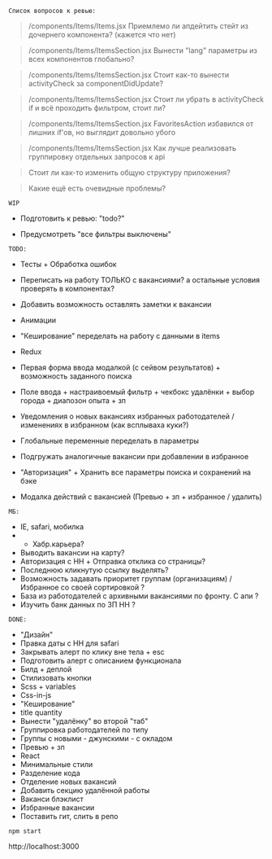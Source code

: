 `Список вопросов к ревью:`

> /components/Items/Items.jsx
 Приемлемо ли апдейтить стейт из дочернего компонента? (кажется что нет)

> /components/Items/ItemsSection.jsx
 Вынести "lang" параметры из всех компонентов глобально?

> /components/Items/ItemsSection.jsx
 Стоит как-то вынести activityCheck за componentDidUpdate?

> /components/Items/ItemsSection.jsx
 Стоит ли убрать в activityCheck if и всё проходить фильтром, стоит ли?

> /components/Items/ItemsSection.jsx
 FavoritesAction избавился от лишних if'ов, но выглядит довольно убого

> /components/Items/ItemsSection.jsx
 Как лучше реализовать группировку отдельных запросов к api

> Стоит ли как-то изменить общую структуру приложения?

> Какие ещё есть очевидные проблемы?

`WIP`

* Подготовить к ревью: "todo?"

* Предусмотреть "все фильтры выключены"
 
`TODO:`

* Тесты + Обработка ошибок

* Переписать на работу ТОЛЬКО с вакансиями? а остальные условия проверять в компонентах?

* Добавить возможность оставлять заметки к вакансии
* Анимации
* "Кеширование" переделать на работу с данными в items
* Redux
* Первая форма ввода модалкой (с сейвом результатов) + возможность заданного поиска
* Поле ввода + настраивоемый фильтр + чекбокс удалёнки + выбор города + диапозон опыта + зп
* Уведомления о новых вакансиях избранных работодателей / изменениях в избранном (как всплываха куки?)
* Глобальные переменные переделать в параметры
* Подгружать аналогичные вакансии при добавлении в избранное
* "Авторизация" + Хранить все параметры поиска и сохранений на бэке
* Модалка действий с вакансией (Превью + зп + избранное / удалить)

`МБ:`

* IE, safari, мобилка
* + Хабр.карьера?
* Выводить вакансии на карту?
* Авторизация с HH + Отправка отклика со страницы?
* Последнюю кликнутую ссылку выделять?
* Возможность задавать приоритет группам (организациям) / Избранное со своей сортировкой ?
* База из работодателей с архивными вакансиями по фронту. С апи ?
* Изучить банк данных по ЗП HH ?

`DONE:`

* "Дизайн"
* Правка даты с HH для safari
* Закрывать алерт по клику вне тела + esc
* Подготовить алерт с описанием функционала
* Билд + деплой
* Стилизовать кнопки
* Scss + variables
* Css-in-js
* "Кеширование"
* title quantity
* Вынести "удалёнку" во второй "таб"
* Группировка работодателей по типу
* Группы с новыми - джунскими - с окладом
* Превью + зп
* React
* Минимальные стили
* Разделение кода
* Отделение новых вакансий
* Добавить секцию удалённой работы
* Ваканси блэклист
* Избранные вакансии
* Поставить гит, слить в репо

`npm start`

http://localhost:3000